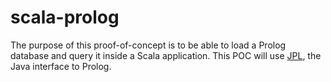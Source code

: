 # scala-prolog

The purpose of this proof-of-concept is to be able to load a Prolog database and query it inside a Scala application.
This POC will use [JPL](http://www.swi-prolog.org/packages/jpl/), the Java interface to Prolog. 